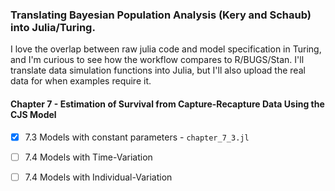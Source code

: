 ### Translating Bayesian Population Analysis (Kery and Schaub) into Julia/Turing.

I love the overlap between raw julia code and model specification in Turing, and I'm curious to see how the workflow compares to R/BUGS/Stan. I'll translate data simulation functions into Julia, but I'll also upload the real data for when examples require it.

#### Chapter 7 - Estimation of Survival from Capture-Recapture Data Using the CJS Model
- [x] 7.3 Models with constant parameters - ```chapter_7_3.jl```
- [ ] 7.4 Models with Time-Variation
- [ ] 7.4 Models with Individual-Variation





